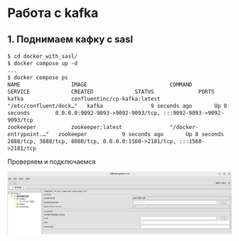 # Работа с kafka

## 1. Поднимаем кафку с sasl

```
$ cd docker_with_sasl/
$ docker compose up -d
...
$ docker compose ps
NAME                IMAGE                          COMMAND                  SERVICE             CREATED             STATUS              PORTS
kafka               confluentinc/cp-kafka:latest   "/etc/confluent/dock…"   kafka               9 seconds ago       Up 8 seconds        0.0.0.0:9092-9093->9092-9093/tcp, :::9092-9093->9092-9093/tcp
zookeeper           zookeeper:latest               "/docker-entrypoint.…"   zookeeper           9 seconds ago       Up 8 seconds        2888/tcp, 3888/tcp, 8080/tcp, 0.0.0.0:1560->2181/tcp, :::1560->2181/tcp
```

Проверяем и подключаемся

![Success connection to kafka](./img/success_connection_kafka.png "Успешно подключились к кафке")
